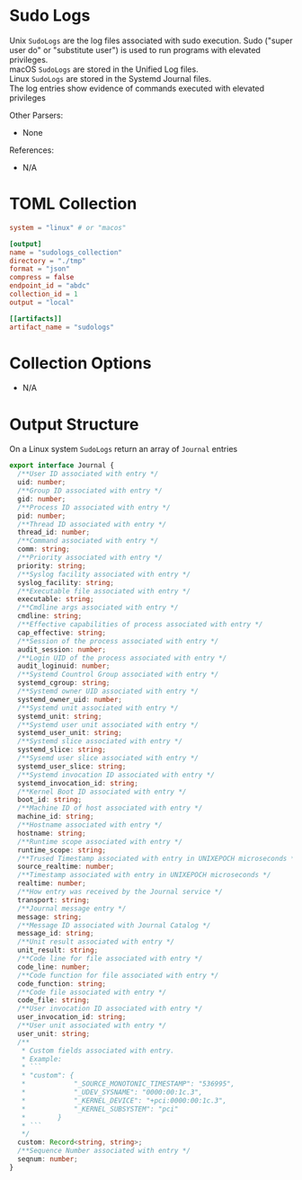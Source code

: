 # Sudo Logs

Unix `SudoLogs` are the log files associated with sudo execution. Sudo ("super
user do" or "substitute user") is used to run programs with elevated
privileges.\
macOS `SudoLogs` are stored in the Unified Log files.\
Linux `SudoLogs` are stored in the Systemd Journal files.\
The log entries show evidence of commands executed with elevated privileges

Other Parsers:

- None

References:

- N/A

# TOML Collection

```toml
system = "linux" # or "macos"

[output]
name = "sudologs_collection"
directory = "./tmp"
format = "json"
compress = false
endpoint_id = "abdc"
collection_id = 1
output = "local"

[[artifacts]]
artifact_name = "sudologs"
```

# Collection Options

- N/A

# Output Structure

On a Linux system `SudoLogs` return an array of `Journal` entries

````typescript
export interface Journal {
  /**User ID associated with entry */
  uid: number;
  /**Group ID associated with entry */
  gid: number;
  /**Process ID associated with entry */
  pid: number;
  /**Thread ID associated with entry */
  thread_id: number;
  /**Command associated with entry */
  comm: string;
  /**Priority associated with entry */
  priority: string;
  /**Syslog facility associated with entry */
  syslog_facility: string;
  /**Executable file associated with entry */
  executable: string;
  /**Cmdline args associated with entry */
  cmdline: string;
  /**Effective capabilities of process associated with entry */
  cap_effective: string;
  /**Session of the process associated with entry */
  audit_session: number;
  /**Login UID of the process associated with entry */
  audit_loginuid: number;
  /**Systemd Countrol Group associated with entry */
  systemd_cgroup: string;
  /**Systemd owner UID associated with entry */
  systemd_owner_uid: number;
  /**Systemd unit associated with entry */
  systemd_unit: string;
  /**Systemd user unit associated with entry */
  systemd_user_unit: string;
  /**Systemd slice associated with entry */
  systemd_slice: string;
  /**Sysemd user slice associated with entry */
  systemd_user_slice: string;
  /**Systemd invocation ID associated with entry */
  systemd_invocation_id: string;
  /**Kernel Boot ID associated with entry */
  boot_id: string;
  /**Machine ID of host associated with entry */
  machine_id: string;
  /**Hostname associated with entry */
  hostname: string;
  /**Runtime scope associated with entry */
  runtime_scope: string;
  /**Trused Timestamp associated with entry in UNIXEPOCH microseconds */
  source_realtime: number;
  /**Timestamp associated with entry in UNIXEPOCH microseconds */
  realtime: number;
  /**How entry was received by the Journal service */
  transport: string;
  /**Journal message entry */
  message: string;
  /**Message ID associated with Journal Catalog */
  message_id: string;
  /**Unit result associated with entry */
  unit_result: string;
  /**Code line for file associated with entry */
  code_line: number;
  /**Code function for file associated with entry */
  code_function: string;
  /**Code file associated with entry */
  code_file: string;
  /**User invocation ID associated with entry */
  user_invocation_id: string;
  /**User unit associated with entry */
  user_unit: string;
  /**
   * Custom fields associated with entry.
   * Example:
   * ```
   * "custom": {
   *            "_SOURCE_MONOTONIC_TIMESTAMP": "536995",
   *            "_UDEV_SYSNAME": "0000:00:1c.3",
   *            "_KERNEL_DEVICE": "+pci:0000:00:1c.3",
   *            "_KERNEL_SUBSYSTEM": "pci"
   *        }
   * ```
   */
  custom: Record<string, string>;
  /**Sequence Number associated with entry */
  seqnum: number;
}
````
